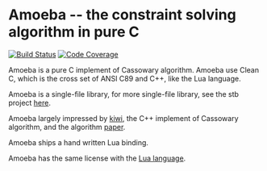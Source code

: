 # Amoeba -- the constraint solving algorithm in pure C

[![Build Status](https://travis-ci.org/starwing/amoeba.svg?branch=master)](https://travis-ci.org/starwing/amoeba)
[![Code Coverage](https://coveralls.io/repos/github/starwing/amoeba/badge.svg?branch=master)](https://coveralls.io/github/starwing/amoeba)

Amoeba is a pure C implement of Cassowary algorithm.
Amoeba use Clean C, which is the cross set of ANSI C89 and C++, like
the Lua language.

Amoeba is a single-file library, for more single-file library, see the
stb project [here][1].

Amoeba largely impressed by [kiwi][2], the C++ implement of Cassowary
algorithm, and the algorithm [paper][3].

Amoeba ships a hand written Lua binding.

Amoeba has the same license with the [Lua language][4].

[1]: https://github.com/nothings/stb
[2]: https://github.com/nucleic/kiwi
[3]: http://constraints.cs.washington.edu/solvers/uist97.html
[4]: https://www.lua.org/license.html

